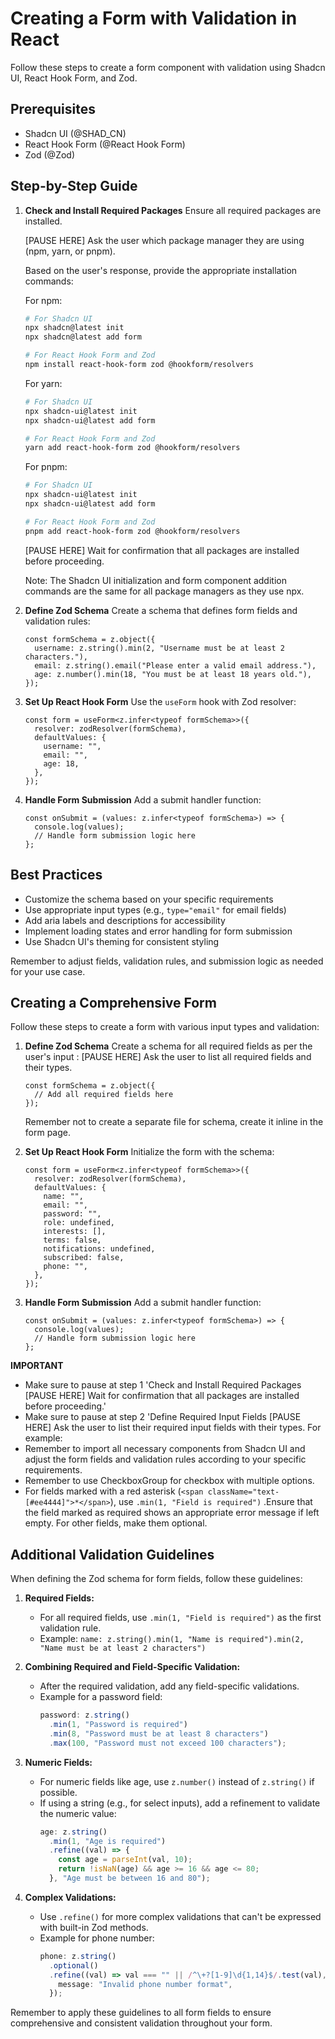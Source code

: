 # Creating a Form with Validation in React

Follow these steps to create a form component with validation using Shadcn UI, React Hook Form, and Zod.

## Prerequisites

- Shadcn UI (@SHAD_CN)
- React Hook Form (@React Hook Form)
- Zod (@Zod)

## Step-by-Step Guide

1. **Check and Install Required Packages**
   Ensure all required packages are installed.

   [PAUSE HERE] Ask the user which package manager they are using (npm, yarn, or pnpm).

   Based on the user's response, provide the appropriate installation commands:

   For npm:

   ```bash
   # For Shadcn UI
   npx shadcn@latest init
   npx shadcn@latest add form

   # For React Hook Form and Zod
   npm install react-hook-form zod @hookform/resolvers
   ```

   For yarn:

   ```bash
   # For Shadcn UI
   npx shadcn-ui@latest init
   npx shadcn-ui@latest add form

   # For React Hook Form and Zod
   yarn add react-hook-form zod @hookform/resolvers
   ```

   For pnpm:

   ```bash
   # For Shadcn UI
   npx shadcn-ui@latest init
   npx shadcn-ui@latest add form

   # For React Hook Form and Zod
   pnpm add react-hook-form zod @hookform/resolvers
   ```

   [PAUSE HERE] Wait for confirmation that all packages are installed before proceeding.

   Note: The Shadcn UI initialization and form component addition commands are the same for all package managers as they use npx.

2. **Define Zod Schema**
   Create a schema that defines form fields and validation rules:

   ```tsx
   const formSchema = z.object({
     username: z.string().min(2, "Username must be at least 2 characters."),
     email: z.string().email("Please enter a valid email address."),
     age: z.number().min(18, "You must be at least 18 years old."),
   });
   ```

3. **Set Up React Hook Form**
   Use the `useForm` hook with Zod resolver:

   ```tsx
   const form = useForm<z.infer<typeof formSchema>>({
     resolver: zodResolver(formSchema),
     defaultValues: {
       username: "",
       email: "",
       age: 18,
     },
   });
   ```

4. **Handle Form Submission**
   Add a submit handler function:

   ```tsx
   const onSubmit = (values: z.infer<typeof formSchema>) => {
     console.log(values);
     // Handle form submission logic here
   };
   ```

## Best Practices

- Customize the schema based on your specific requirements
- Use appropriate input types (e.g., `type="email"` for email fields)
- Add aria labels and descriptions for accessibility
- Implement loading states and error handling for form submission
- Use Shadcn UI's theming for consistent styling

Remember to adjust fields, validation rules, and submission logic as needed for your use case.

## Creating a Comprehensive Form

Follow these steps to create a form with various input types and validation:

1. **Define Zod Schema**
   Create a schema for all required fields as per the user's input :
   [PAUSE HERE] Ask the user to list all required fields and their types.

   ```tsx
   const formSchema = z.object({
     // Add all required fields here
   });
   ```

   Remember not to create a separate file for schema, create it inline in the form page.

2. **Set Up React Hook Form**
   Initialize the form with the schema:

   ```tsx
   const form = useForm<z.infer<typeof formSchema>>({
     resolver: zodResolver(formSchema),
     defaultValues: {
       name: "",
       email: "",
       password: "",
       role: undefined,
       interests: [],
       terms: false,
       notifications: undefined,
       subscribed: false,
       phone: "",
     },
   });
   ```

3. **Handle Form Submission**
   Add a submit handler function:

   ```tsx
   const onSubmit = (values: z.infer<typeof formSchema>) => {
     console.log(values);
     // Handle form submission logic here
   };
   ```

**IMPORTANT**

- Make sure to pause at step 1 'Check and Install Required Packages [PAUSE HERE] Wait for confirmation that all packages are installed before proceeding.'
- Make sure to pause at step 2 'Define Required Input Fields [PAUSE HERE] Ask the user to list their required input fields with their types. For example:
- Remember to import all necessary components from Shadcn UI and adjust the form fields and validation rules according to your specific requirements.
- Remember to use CheckboxGroup for checkbox with multiple options.
- For fields marked with a red asterisk (`<span className="text-[#ee4444]">*</span>`), use `.min(1, "Field is required")` .Ensure that the field marked as required shows an appropriate error message if left empty. For other fields, make them optional.

## Additional Validation Guidelines

When defining the Zod schema for form fields, follow these guidelines:

1. **Required Fields:**

   - For all required fields, use `.min(1, "Field is required")` as the first validation rule.
   - Example: `name: z.string().min(1, "Name is required").min(2, "Name must be at least 2 characters")`

2. **Combining Required and Field-Specific Validation:**

   - After the required validation, add any field-specific validations.
   - Example for a password field:
     ```typescript
     password: z.string()
       .min(1, "Password is required")
       .min(8, "Password must be at least 8 characters")
       .max(100, "Password must not exceed 100 characters");
     ```

3. **Numeric Fields:**

   - For numeric fields like age, use `z.number()` instead of `z.string()` if possible.
   - If using a string (e.g., for select inputs), add a refinement to validate the numeric value:
     ```typescript
     age: z.string()
       .min(1, "Age is required")
       .refine((val) => {
         const age = parseInt(val, 10);
         return !isNaN(age) && age >= 16 && age <= 80;
       }, "Age must be between 16 and 80");
     ```

4. **Complex Validations:**

   - Use `.refine()` for more complex validations that can't be expressed with built-in Zod methods.
   - Example for phone number:
     ```typescript
     phone: z.string()
       .optional()
       .refine((val) => val === "" || /^\+?[1-9]\d{1,14}$/.test(val), {
         message: "Invalid phone number format",
       });
     ```

Remember to apply these guidelines to all form fields to ensure comprehensive and consistent validation throughout your form.
